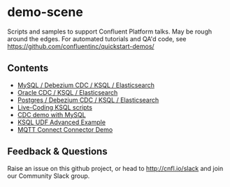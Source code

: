 # demo-scene

Scripts and samples to support Confluent Platform talks. May be rough around the edges. For automated tutorials and QA'd code, see https://github.com/confluentinc/quickstart-demos/

## Contents

* [MySQL / Debezium CDC / KSQL / Elasticsearch](mysql-debezium-ksql-elasticsearch)
* [Oracle CDC / KSQL / Elasticsearch](oracle-ksql-elasticsearch)
* [Postgres / Debezium CDC / KSQL / Elasticsearch](postgres-debezium-ksql-elasticsearch)
* [Live-Coding KSQL scripts](live-coding-ksql)
* [CDC demo with MySQL](no-more-silos)
* [KSQL UDF Advanced Example](ksql-udf-advanced-example)
* [MQTT Connect Connector Demo](mqtt-connect-connector-demo)

## Feedback & Questions

Raise an issue on this github project, or head to http://cnfl.io/slack and join our Community Slack group. 
